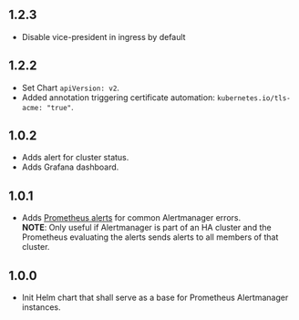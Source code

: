 ## 1.2.3

* Disable vice-president in ingress by default

## 1.2.2

* Set Chart `apiVersion: v2`.
* Added annotation triggering certificate automation: `kubernetes.io/tls-acme: "true"`. 

## 1.0.2

* Adds alert for cluster status.
* Adds Grafana dashboard.

## 1.0.1

* Adds [Prometheus alerts](./templates/alerts) for common Alertmanager errors.  
  **NOTE**: Only useful if Alertmanager is part of an HA cluster and the Prometheus evaluating the alerts sends alerts to all members of that cluster. 

## 1.0.0

* Init Helm chart that shall serve as a base for Prometheus Alertmanager instances.
